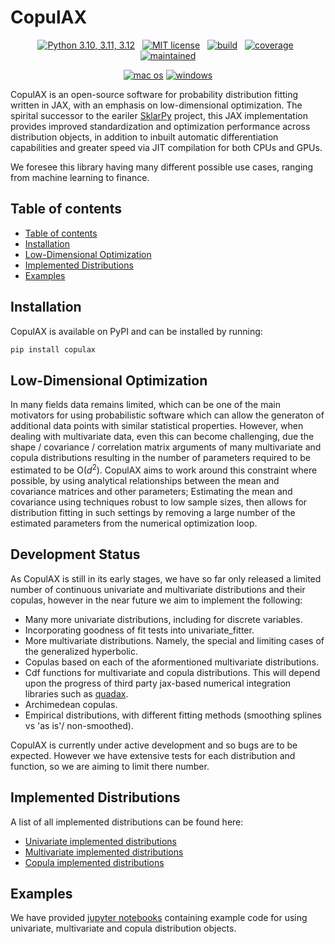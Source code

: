# CopulAX

<p align="center">
    <a href="https://www.python.org">
        <img src="https://img.shields.io/badge/python-3.10%20%7C%203.11%20%7C%203.12-blue"
            alt="Python 3.10, 3.11, 3.12"></a> &nbsp;
    <a href="https://github.com/tfm000/copulax/blob/main/LICENSE.txt">
        <img src="https://img.shields.io/badge/license-MIT-brightgreen.svg"
            alt="MIT license"></a> &nbsp;
    <a href="https://github.com/tfm000/copulax/actions/workflows/tests.yml">
        <img src="https://github.com/tfm000/copulax/actions/workflows/tests.yml/badge.svg?branch=main"
            alt="build"></a> &nbsp;
    <a href="https://codecov.io/github/tfm000/copulax">
        <img src="https://codecov.io/gh/tfm000/copulax/graph/badge.svg?token=OM89GVW36L"
            alt="coverage"></a> &nbsp;
    <!-- <a href="https://sklarpy.readthedocs.io/en/latest/?badge=latest">
        <img src="https://readthedocs.org/projects/sklarpy/badge/?version=latest"
            alt="build"></a> &nbsp;
    <a href="https://pepy.tech/project/sklarpy">
        <img src="https://static.pepy.tech/personalized-badge/sklarpy?period=total&units=international_system&left_color=black&right_color=orange&left_text=Downloads"
            alt="downloads"></a> &nbsp; -->
    <!-- <a href="https://pypi.org/project/sklarpy/"> -->
    <a href="https://github.com/tfm000/copulax/">
        <img src="https://img.shields.io/badge/Maintained%3F-yes-green.svg"
            alt="maintained"></a>
</p>

<p align="center">
    <!-- <a href="https://pypi.org/project/sklarpy/"> -->
    <a href="https://github.com/tfm000/copulax/">
        <img src="https://img.shields.io/badge/mac%20os-000000?style=for-the-badge&logo=apple&logoColor=white"
            alt="mac os"></a>
    <!-- <a href="https://pypi.org/project/sklarpy/"> -->
    <a href="https://github.com/tfm000/copulax/">
        <img src="https://img.shields.io/badge/Windows-0078D6?style=for-the-badge&logo=windows&logoColor=white"
            alt="windows"></a>
    <!-- <a href="https://github.com/tfm000/copulax/">
        <img src="https://img.shields.io/badge/Ubuntu-E95420?style=for-the-badge&logo=ubuntu&logoColor=white"
            alt="windows"></a> -->
</p>

CopulAX is an open-source software for probability distribution fitting written in JAX, with an emphasis on low-dimensional optimization. The spirital successor to the eariler [SklarPy](https://github.com/tfm000/sklarpy/) project, this JAX implementation provides improved standardization and optimization performance across distribution objects, in addition to inbuilt automatic differentiation capabilities and greater speed via JIT compilation for both CPUs and GPUs.

We foresee this library having many different possible use cases, ranging from machine learning to finance.

## Table of contents

- [Table of contents](#table_of_contents)
- [Installation](#installation)
- [Low-Dimensional Optimization](#low-dimensional-optimization)
- [Implemented Distributions](#implemented-distributions)
- [Examples](#examples)

## Installation

CopulAX is available on PyPI and can be installed by running:

```bash
pip install copulax
```

## Low-Dimensional Optimization

In many fields data remains limited, which can be one of the main motivators for using probabilistic software which can allow the generaton of additional data points with similar statistical properties. However, when dealing with multivariate data, even this can become challenging, due the shape / covariance / correlation matrix arguments of many multivariate and copula distributions resulting in the number of parameters required to be estimated to be O($d^2$). CopulAX aims to work around this constraint where possible, by using analytical relationships between the mean and covariance matrices and other parameters; Estimating the mean and covariance using techniques robust to low sample sizes, then allows for distribution fitting in such settings by removing a large number of the estimated parameters from the numerical optimization loop.

## Development Status

As CopulAX is still in its early stages, we have so far only released a limited number of continuous univariate and multivariate distributions and their copulas, however in the near future we aim to implement the following:

- Many more univariate distributions, including for discrete variables.
- Incorporating goodness of fit tests into univariate_fitter.
- More multivariate distributions. Namely, the special and limiting cases of the generalized hyperbolic.
- Copulas based on each of the aformentioned multivariate distributions.
- Cdf functions for multivariate and copula distributions. This will depend upon the progress of third party jax-based numerical integration libraries such as [quadax](https://github.com/f0uriest/quadax).
- Archimedean copulas.
- Empirical distributions, with different fitting methods (smoothing splines vs 'as is'/ non-smoothed).

CopulAX is currently under active development and so bugs are to be expected. However we have extensive tests for each distribution and function, so we are aiming to limit there number.

## Implemented Distributions

A list of all implemented distributions can be found here:

- <a href="https://github.com/tfm000/copulax/blob/main/copulax/univariate/README.md">Univariate implemented distributions</a>
- <a href="https://github.com/tfm000/copulax/blob/main/copulax/multivariate/README.md">Multivariate implemented distributions</a>
- <a href="https://github.com/tfm000/copulax/blob/main/copulax/copulas/README.md">Copula implemented distributions</a>

## Examples

We have provided <a href="https://github.com/tfm000/copulax/tree/main/examples">jupyter notebooks</a> containing example code for using univariate, multivariate and copula distribution objects.
